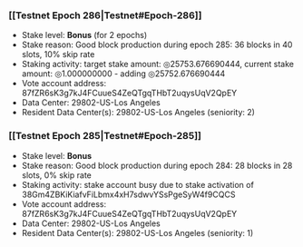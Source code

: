 ### [[Testnet Epoch 286|Testnet#Epoch-286]]
* Stake level: **Bonus** (for 2 epochs)
* Stake reason: Good block production during epoch 285: 36 blocks in 40 slots, 10% skip rate
* Staking activity: target stake amount: ◎25753.676690444, current stake amount: ◎1.000000000 - adding ◎25752.676690444
* Vote account address: 87fZR6sK3g7kJ4FCuueS4ZeQTgqTHbT2uqysUqV2QpEY
* Data Center: 29802-US-Los Angeles
* Resident Data Center(s): 29802-US-Los Angeles (seniority: 2)
### [[Testnet Epoch 285|Testnet#Epoch-285]]
* Stake level: **Bonus**
* Stake reason: Good block production during epoch 284: 28 blocks in 28 slots, 0% skip rate
* Staking activity: stake account busy due to stake activation of 38Gm4ZBKiKiafvFiLbmx4xH7sdwvYSsPgeSyW4f9CQCS
* Vote account address: 87fZR6sK3g7kJ4FCuueS4ZeQTgqTHbT2uqysUqV2QpEY
* Data Center: 29802-US-Los Angeles
* Resident Data Center(s): 29802-US-Los Angeles (seniority: 1)